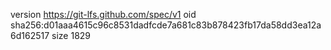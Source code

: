 version https://git-lfs.github.com/spec/v1
oid sha256:d01aaa4615c96c8531dadfcde7a681c83b878423fb17da58dd3ea12a6d162517
size 1829
